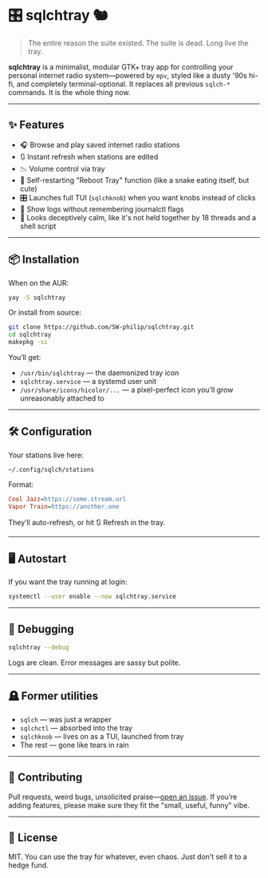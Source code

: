 # 🎛️ sqlchtray 🐿️

> The entire reason the suite existed. The suite is dead. Long live the tray.

**sqlchtray** is a minimalist, modular GTK+ tray app for controlling your personal internet radio system—powered by `mpv`, styled like a dusty '90s hi-fi, and completely terminal-optional. It replaces all previous `sqlch-*` commands. It is the whole thing now.

---

## ✨ Features

- 🎧 Browse and play saved internet radio stations
- 🔃 Instant refresh when stations are edited
- 📉 Volume control via tray
- 🧼 Self-restarting "Reboot Tray" function (like a snake eating itself, but cute)
- 🎛 Launches full TUI (`sqlchknob`) when you want knobs instead of clicks
- 📜 Show logs without remembering journalctl flags
- 🐢 Looks deceptively calm, like it's not held together by 18 threads and a shell script

---

## 📦 Installation

When on the AUR:

```bash
yay -S sqlchtray
```

Or install from source:

```bash
git clone https://github.com/SW-philip/sqlchtray.git
cd sqlchtray
makepkg -si
```

You’ll get:
- `/usr/bin/sqlchtray` — the daemonized tray icon
- `sqlchtray.service` — a systemd user unit
- `/usr/share/icons/hicolor/...` — a pixel-perfect icon you’ll grow unreasonably attached to

---

## 🛠 Configuration

Your stations live here:

```
~/.config/sqlch/stations
```

Format:

```ini
Cool Jazz=https://some.stream.url
Vapor Train=https://another.one
```

They’ll auto-refresh, or hit 🔃 Refresh in the tray.

---

## 🖥️ Autostart

If you want the tray running at login:

```bash
systemctl --user enable --now sqlchtray.service
```

---

## 🧪 Debugging

```bash
sqlchtray --debug
```

Logs are clean. Error messages are sassy but polite.

---

## 🪦 Former utilities

- `sqlch` — was just a wrapper
- `sqlchctl` — absorbed into the tray
- `sqlchknob` — lives on as a TUI, launched from tray
- The rest — gone like tears in rain

---

## 🤝 Contributing

Pull requests, weird bugs, unsolicited praise—[open an issue](https://github.com/SW-philip/sqlchtray/issues). If you’re adding features, please make sure they fit the "small, useful, funny" vibe.

---

## 🧾 License

MIT. You can use the tray for whatever, even chaos. Just don’t sell it to a hedge fund.
